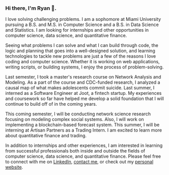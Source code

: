 ### Hi there, I'm Ryan 👋. 

<!--
**ryanschuerkamp/ryanschuerkamp** is a ✨ _special_ ✨ repository because its `README.md` (this file) appears on your GitHub profile.

Here are some ideas to get you started:

- 🔭 I’m currently working on ...
- 🌱 I’m currently learning ...
- 👯 I’m looking to collaborate on ...
- 🤔 I’m looking for help with ...
- 💬 Ask me about ...
- 📫 How to reach me: ...
- 😄 Pronouns: ...
- ⚡ Fun fact: ...
-->

I love solving challenging problems. I am a sophomore at Miami University pursuing a B.S. and M.S. in Computer Science and a B.S. in Data Science and Statistics. I am looking for internships and other opportunities in computer science, data science, and quantitative finance.

Seeing what problems I can solve and what I can build through code, the logic and planning that goes into a well-designed solution, and learning technologies to tackle new problems are just a few of the reasons I love coding and computer science. Whether it is working on web applications, writing scripts, or building systems, I enjoy the process of problem-solving.

Last semester, I took a master's research course on Network Analysis and Modeling. As a part of the course and CDC-funded research, I analyzed a causal map of what makes adolescents commit suicide. Last summer, I interned as a Software Engineer at Joot, a fintech startup. My experiences and coursework so far have helped me develop a solid foundation that I will continue to build off of in the coming years.

This coming semester, I will be conducting network science research focusing on modeling complex social systems. Also, I will work on implementing a blockchain-based forecast system. This summer, I will be interning at Artisan Partners as a Trading Intern. I am excited to learn more about quantitative finance and trading.

In addition to internships and other experiences, I am interested in learning from successful professionals both inside and outside the fields of computer science, data science, and quantitative finance. Please feel free to connect with me on [LinkedIn](https://www.linkedin.com/in/ryan-schuerkamp/), [contact me](mailto:schuerr2@miamioh.edu), or check out my [personal website](https://ryanschuerkamp.com).

